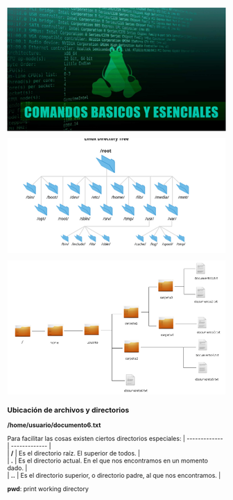 
![ComandosBasicos][1]



![SistemaArchivos1][2]


![SistemaArchivos2][3]

### Ubicación de archivos y directorios


**/home/usuario/documento6.txt**

Para facilitar las cosas existen ciertos directorios especiales:
| ------------- | ------------- |  
| **/** | Es el directorio raíz. El superior de todos. |  
| **.** | Es el directorio actual. En el que nos encontramos en un momento dado. |  
| **..** | Es el directorio superior, o directorio padre, al que nos encontramos. |  





**pwd**: print working directory

[1]: Imagenes/ComandosBasicosLinux.jpg
[2]: Imagenes/SistemaDeArchivos1.PNG
[3]: Imagenes/SistetmaDeArchivos2.png
